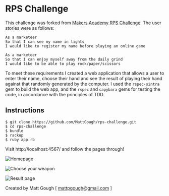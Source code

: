 RPS Challenge
=============

This challenge was forked from [Makers Academy RPS Challenge](https://github.com/makersacademy/rps-challenge).
The user stories were as follows:
```
As a marketeer
So that I can see my name in lights
I would like to register my name before playing an online game

As a marketeer
So that I can enjoy myself away from the daily grind
I would like to be able to play rock/paper/scissors
```
To meet these requirements I created a web application that allows a user to enter their name, choose their hand and see the result of playing their hand against that randomly generated by the computer. I used the `rspec-sintra` gem to build the web app, and the `rspec` and `capybara` gems for testing the code, in accordance with the principles of TDD.

Instructions
------------
```
$ git clone https://github.com/MattGough/rps-challenge.git
$ cd rps-challenge
$ bundle
$ rackup
$ ruby app.rb
```
Visit http://localhost:4567/ and follow the pages through!

![Homepage](http://i.imgur.com/7CEeJDJ.png)

![Choose your weapon](http://i.imgur.com/9zOu3K0.png)

![Result page](http://i.imgur.com/MIMmkDo.png)

Created by Matt Gough [ mattpgough@gmail.com ]
